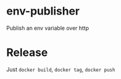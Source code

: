 # env-publisher
Publish an env variable over http

# Release

Just `docker build`, `docker tag`, `docker push`